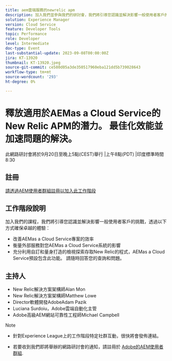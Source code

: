 ```yaml
---
title: aem雲端服務的newrelic apm
description: 加入我們並參與我們的研討會，我們將引導您認識並解決影響一般使用者客戶的挑戰，透過提高AEMas a Cloud Service專案的效率，確保卓越的體驗 |測量外部服務對您AEMas a Cloud Service系統的影響 |充分運用自訂與量身打造的檢視方式。 探索存取New Relic的程式，AEMas a Cloud Service預設包含此功能。 請隨時回答您的查詢和問題。
solution: Experience Manager
version: Cloud Service
feature: Developer Tools
topic: Performance
role: Developer
level: Intermediate
doc-type: Event
last-substantial-update: 2023-09-08T00:00:00Z
jira: KT-13920
thumbnail: KT-13920.jpeg
source-git-commit: ce580d05a3de350517960eba121dd5b739028643
workflow-type: tm+mt
source-wordcount: '293'
ht-degree: 0%

---
```



# 釋放適用於AEMas a Cloud Service的New Relic APM的潛力。 最佳化效能並加速問題的解決。

此網路研討會將於9月20日至晚上5點(CEST)舉行 |上午8點(PDT) |印度標準時間8:30

## 註冊

[請透過AEM使用者群組註冊以加入此工作階段](https://aem-augs.adobe.com/events/details/adobe-experience-manager-aem-learning-chapter-presents-harness-the-power-of-new-relic-apm-for-aem-as-a-cloud-service-boost-performance-amp-rapid-issue-fix/)

## 工作階段說明

加入我們的課程，我們將引導您認識並解決影響一般使用者客戶的挑戰，透過以下方式確保卓越的體驗：

* 改善AEMas a Cloud Service專案的效率
* 衡量外部服務對您AEMas a Cloud Service系統的影響
* 充分利用自訂和量身打造的檢視探索存取New Relic的程式，AEMas a Cloud Service預設包含此功能。 請隨時回答您的查詢和問題。

## 主持人

* New Relic解決方案架構師Alan Mon
* New Relic解決方案架構師Matthew Lowe
* Director軟體開發AdobeAdam Pazik
* Luciana Surdoiu，Adobe雲端自動化主管
* Adobe高級AEM網站可靠性工程師Michael Campbell

>[!NOTE]
>
>* 針對Experience League上的工作階段特定社群互動，很快將會發佈連結。
>
>* 若要收到我們即將舉辦的網路研討會的通知，請註冊於 [Adobe的AEM使用者群組](https://aem-augs.adobe.com/).

